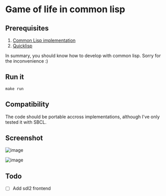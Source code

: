 # Game of life in common lisp

## Prerequisites 

1. [Common Lisp implementation](https://roswell.github.io/)
2. [Quicklisp](https://www.quicklisp.org/beta/)

In summary, you should know how to develop with common lisp. Sorry for the inconvenience :)

## Run it

 `make run` 

## Compatibility

The code should be portable accross implementations, although I've only tested it with SBCL.

## Screenshot

![image](https://github.com/certainty/alien-game-of-life/assets/338957/27da60a3-cee1-48e4-ba44-d8806e45c345)


![image](https://github.com/certainty/alien-game-of-life/assets/338957/fff8b4e2-49df-4c34-9eda-5cb5b9c16fdf)

## Todo

- [ ] Add sdl2 frontend
